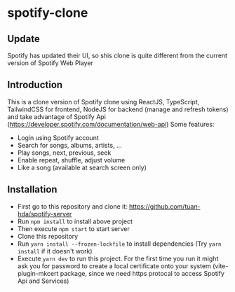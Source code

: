 # spotify-clone
## Update
Spotify has updated their UI, so shis clone is quite different from the current version of Spotify Web Player
## Introduction
This is a clone version of Spotify clone using ReactJS, TypeScript, TailwindCSS for frontend, NodeJS for backend (manage and refresh tokens) and take advantage of Spotify Api (https://developer.spotify.com/documentation/web-api) 
Some features:
- Login using Spotify account
- Search for songs, albums, artists, ...
- Play songs, next, previous, seek
- Enable repeat, shuffle, adjust volume
- Like a song (available at search screen only)
## Installation
- First go to this repository and clone it: https://github.com/tuan-hda/spotify-server
- Run `npm install` to install above project
- Then execute `npm start` to start server
- Clone this repository
- Run `yarn install --frozen-lockfile` to install dependencies (Try `yarn install` if it doesn't work)
- Execute `yarn dev` to run this project. For the first time you run it might ask you for password to create a local certificate onto your system (vite-plugin-mkcert package, since we need https protocal to access Spotify Api and Services)
